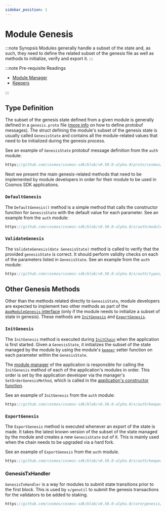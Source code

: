 ```yaml
---
sidebar_position: 1
---
```


# Module Genesis

:::note Synopsis
Modules generally handle a subset of the state and, as such, they need to define the related subset of the genesis file as well as methods to initialize, verify and export it.
:::

:::note Pre-requisite Readings

* [Module Manager](./01-module-manager.md)
* [Keepers](./06-keeper.md)

:::

## Type Definition

The subset of the genesis state defined from a given module is generally defined in a `genesis.proto` file ([more info](../../develop/advanced/05-encoding.md#gogoproto) on how to define protobuf messages). The struct defining the module's subset of the genesis state is usually called `GenesisState` and contains all the module-related values that need to be initialized during the genesis process.

See an example of `GenesisState` protobuf message definition from the `auth` module:

```protobuf reference
https://github.com/cosmos/cosmos-sdk/blob/v0.50.0-alpha.0/proto/cosmos/auth/v1beta1/genesis.proto
```

Next we present the main genesis-related methods that need to be implemented by module developers in order for their module to be used in Cosmos SDK applications.

### `DefaultGenesis`

The `DefaultGenesis()` method is a simple method that calls the constructor function for `GenesisState` with the default value for each parameter. See an example from the `auth` module:

```go reference
https://github.com/cosmos/cosmos-sdk/blob/v0.50.0-alpha.0/x/auth/module.go#L63-L67
```

### `ValidateGenesis`

The `ValidateGenesis(data GenesisState)` method is called to verify that the provided `genesisState` is correct. It should perform validity checks on each of the parameters listed in `GenesisState`. See an example from the `auth` module:

```go reference
https://github.com/cosmos/cosmos-sdk/blob/v0.50.0-alpha.0/x/auth/types/genesis.go#L62-L75
```

## Other Genesis Methods

Other than the methods related directly to `GenesisState`, module developers are expected to implement two other methods as part of the [`AppModuleGenesis` interface](./01-module-manager.md#appmodulegenesis) (only if the module needs to initialize a subset of state in genesis). These methods are [`InitGenesis`](#initgenesis) and [`ExportGenesis`](#exportgenesis).

### `InitGenesis`

The `InitGenesis` method is executed during [`InitChain`](../../develop/advanced/00-baseapp.md#initchain) when the application is first started. Given a `GenesisState`, it initializes the subset of the state managed by the module by using the module's [`keeper`](./06-keeper.md) setter function on each parameter within the `GenesisState`.

The [module manager](./01-module-manager.md#manager) of the application is responsible for calling the `InitGenesis` method of each of the application's modules in order. This order is set by the application developer via the manager's `SetOrderGenesisMethod`, which is called in the [application's constructor function](../../develop/beginner/00-app-anatomy.md#constructor-function).

See an example of `InitGenesis` from the `auth` module:

```go reference
https://github.com/cosmos/cosmos-sdk/blob/v0.50.0-alpha.0/x/auth/keeper/genesis.go#L8-L35
```

### `ExportGenesis`

The `ExportGenesis` method is executed whenever an export of the state is made. It takes the latest known version of the subset of the state managed by the module and creates a new `GenesisState` out of it. This is mainly used when the chain needs to be upgraded via a hard fork.

See an example of `ExportGenesis` from the `auth` module.

```go reference
https://github.com/cosmos/cosmos-sdk/blob/v0.50.0-alpha.0/x/auth/keeper/genesis.go#L37-L49
```

### GenesisTxHandler

`GenesisTxHandler` is a way for modules to submit state transitions prior to the first block. This is used by `x/genutil` to submit the genesis transactions for the validators to be added to staking. 

```go reference
https://github.com/cosmos/cosmos-sdk/blob/v0.50.0-alpha.0/core/genesis/txhandler.go#L3-L6
```
